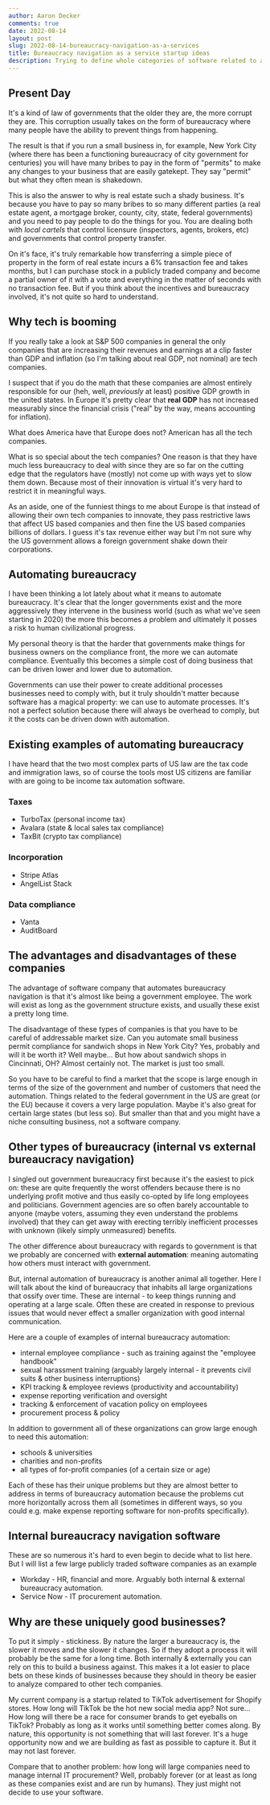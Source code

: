 ```yaml
---
author: Aaron Decker
comments: true
date: 2022-08-14
layout: post
slug: 2022-08-14-bureaucracy-navigation-as-a-services
title: Bureaucracy navigation as a service startup ideas
description: Trying to define whole categories of software related to automating bureaucracy and why they are good businesses.
---
```


## Present Day

It's a kind of law of governments that the older they are, the more corrupt they are. This corruption usually takes on the form of bureaucracy where many people have the ability to prevent things from happening.

The result is that if you run a small business in, for example, New York City (where there has been a functioning bureaucracy of city government for centuries) you will have many bribes to pay in the form of "permits" to make any changes to your business that are easily gatekept. They say "permit" but what they often mean is shakedown.

This is also the answer to why is real estate such a shady business. It's because you have to pay so many bribes to so many different parties (a real estate agent, a mortgage broker, county, city, state, federal governments) and you need to pay people to do the things for you. You are dealing both with _local cartels_ that control licensure (inspectors, agents, brokers, etc) and governments that control property transfer.

On it's face, it's truly remarkable how transferring a simple piece of property in the form of real estate incurs a 6% transaction fee and takes months, but I can purchase stock in a publicly traded company and become a partial owner of it with a vote and everything in the matter of seconds with no transaction fee. But if you think about the incentives and bureaucracy involved, it's not quite so hard to understand.

## Why tech is booming

If you really take a look at S&P 500 companies in general the only companies that are increasing their revenues and earnings at a clip faster than GDP and inflation (so I'm talking about real GDP, not nominal) are tech companies.

I suspect that if you do the math that these companies are almost entirely responsible for our (heh, well, _previously_ at least) positive GDP growth in the united states. In Europe it's pretty clear that **real GDP** has not increased measurably since the financial crisis ("real" by the way, means accounting for inflation).

What does America have that Europe does not? American has all the tech companies.

What is so special about the tech companies? One reason is that they have much less bureaucracy to deal with since they are so far on the cutting edge that the regulators have (mostly) not come up with ways yet to slow them down. Because most of their innovation is virtual it's very hard to restrict it in meaningful ways.

As an aside, one of the funniest things to me about Europe is that instead of allowing their own tech companies to innovate, they pass restrictive laws that affect US based companies and then fine the US based companies billions of dollars. I guess it's tax revenue either way but I'm not sure why the US government allows a foreign government shake down their corporations.

## Automating bureaucracy

I have been thinking a lot lately about what it means to automate bureaucracy. It's clear that the longer governments exist and the more aggressively they intervene in the business world (such as what we've seen starting in 2020) the more this becomes a problem and ultimately it posses a risk to human civilizational progress.

My personal theory is that the harder that governments make things for business owners on the compliance front, the more we can automate compliance. Eventually this becomes a simple cost of doing business that can be driven lower and lower due to automation.

Governments can use their power to create additional processes businesses need to comply with, but it truly shouldn't matter because software has a magical property: we can use to automate processes. It's not a perfect solution because there will always be overhead to comply, but it the costs can be driven down with automation.

## Existing examples of automating bureaucracy

I have heard that the two most complex parts of US law are the tax code and immigration laws, so of course the tools most US citizens are familiar with are going to be income tax automation software.

### Taxes

- TurboTax (personal income tax)
- Avalara (state & local sales tax compliance)
- TaxBit (crypto tax compliance)

### Incorporation

- Stripe Atlas
- AngelList Stack

### Data compliance

- Vanta
- AuditBoard

## The advantages and disadvantages of these companies

The advantage of software company that automates bureaucracy navigation is that it's almost like being a government employee. The work will exist as long as the government structure exists, and usually these exist a pretty long time.

The disadvantage of these types of companies is that you have to be careful of addressable market size. Can you automate small business permit compliance for sandwich shops in New York City? Yes, probably and will it be worth it? Well maybe... But how about sandwich shops in Cincinnati, OH? Almost certainly not. The market is just too small.

So you have to be careful to find a market that the scope is large enough in terms of the size of the government and number of customers that need the automation. Things related to the federal government in the US are great (or the EU) because it covers a very large population. Maybe it's also great for certain large states (but less so). But smaller than that and you might have a niche consulting business, not a software company.

## Other types of bureaucracy (internal vs external bureaucracy navigation)

I singled out government bureaucracy first because it's the easiest to pick on: these are quite frequently the worst offenders because there is no underlying profit motive and thus easily co-opted by life long employees and politicians. Government agencies are so often barely accountable to anyone (maybe voters, assuming they even understand the problems involved) that they can get away with erecting terribly inefficient processes with unknown (likely simply unmeasured) benefits.

The other difference about bureaucracy with regards to government is that we probably are concerned with **external automation**: meaning automating how others must interact with government.

But, internal automation of bureaucracy is another animal all together. Here I will talk about the kind of bureaucracy that inhabits all large organizations that ossify over time. These are internal - to keep things running and operating at a large scale. Often these are created in response to previous issues that would never effect a smaller organization with good internal communication.

Here are a couple of examples of internal bureaucracy automation:

- internal employee compliance - such as training against the "employee handbook"
- sexual harassment training (arguably largely internal - it prevents civil suits & other business interruptions)
- KPI tracking & employee reviews (productivity and accountability)
- expense reporting verification and oversight
- tracking & enforcement of vacation policy on employees
- procurement process & policy

In addition to government all of these organizations can grow large enough to need this automation:

- schools & universities
- charities and non-profits
- all types of for-profit companies (of a certain size or age)

Each of these has their unique problems but they are almost better to address in terms of bureaucracy automation because the problems cut more horizontally across them all (sometimes in different ways, so you could e.g. make expense reporting software for non-profits specifically).

## Internal bureaucracy navigation software

These are so numerous it's hard to even begin to decide what to list here. But I will list a few large publicly traded software companies as an example

- Workday - HR, financial and more. Arguably both internal & external bureaucracy automation.
- Service Now - IT procurement automation.

## Why are these uniquely good businesses?

To put it simply - stickiness. By nature the larger a bureaucracy is, the slower it moves and the slower it changes. So if they adopt a process it will probably be the same for a long time. Both internally & externally you can rely on this to build a business against. This makes it a lot easier to place bets on these kinds of businesses because they should in theory be easier to analyze compared to other tech companies.

My current company is a startup related to TikTok advertisement for Shopify stores. How long will TikTok be the hot new social media app? Not sure... How long will there be a race for consumer brands to get eyeballs on TikTok? Probably as long as it works until something better comes along. By nature, this opportunity is not something that will last forever. It's a huge opportunity now and we are building as fast as possible to capture it. But it may not last forever.

Compare that to another problem: how long will large companies need to manage internal IT procurement? Well, probably forever (or at least as long as these companies exist and are run by humans). They just might not decide to use your software.
